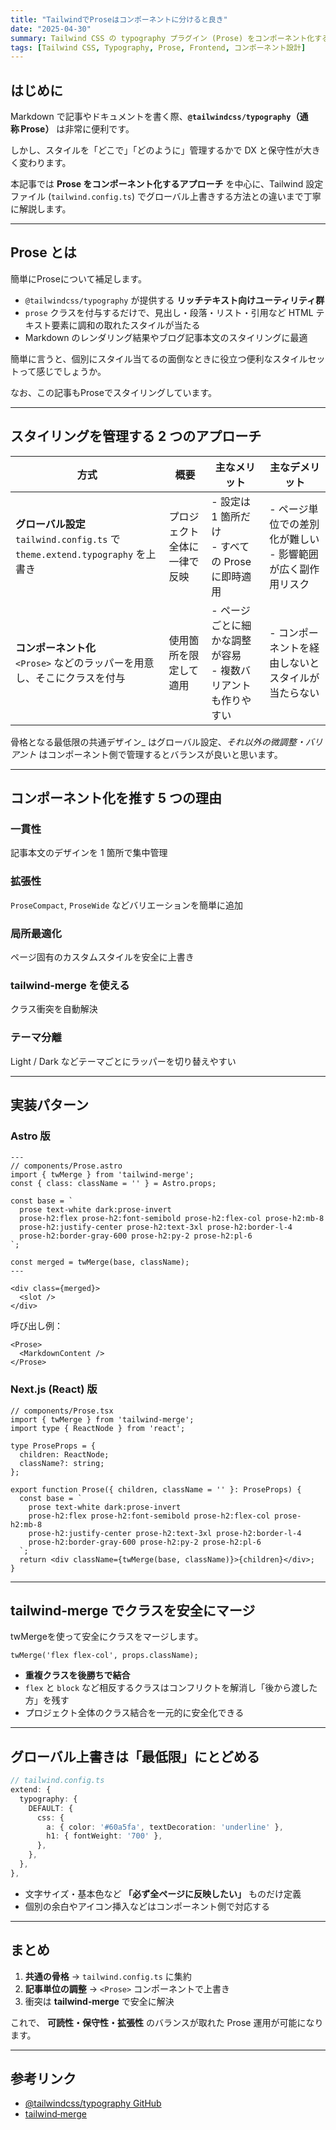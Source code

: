 ```yaml
---
title: "TailwindでProseはコンポーネントに分けると良き"
date: "2025-04-30"
summary: Tailwind CSS の typography プラグイン (Prose) をコンポーネント化する理由と、Astro / Next.js での実装手順を詳しく解説します。
tags: [Tailwind CSS, Typography, Prose, Frontend, コンポーネント設計]
---
```


## はじめに

Markdown で記事やドキュメントを書く際、**`@tailwindcss/typography`（通称 Prose）** は非常に便利です。

しかし、スタイルを「どこで」「どのように」管理するかで DX と保守性が大きく変わります。

本記事では **Prose をコンポーネント化するアプローチ** を中心に、Tailwind 設定ファイル (`tailwind.config.ts`) でグローバル上書きする方法との違いまで丁寧に解説します。

---

## Prose とは

簡単にProseについて補足します。

- `@tailwindcss/typography` が提供する **リッチテキスト向けユーティリティ群**  
- `prose` クラスを付与するだけで、見出し・段落・リスト・引用など HTML テキスト要素に調和の取れたスタイルが当たる  
- Markdown のレンダリング結果やブログ記事本文のスタイリングに最適

簡単に言うと、個別にスタイル当てるの面倒なときに役立つ便利なスタイルセットって感じでしょうか。

なお、この記事もProseでスタイリングしています。

---

## スタイリングを管理する 2 つのアプローチ

| 方式 | 概要 | 主なメリット | 主なデメリット |
|------|------|--------------|----------------|
| **グローバル設定**<br>`tailwind.config.ts` で `theme.extend.typography` を上書き | プロジェクト全体に一律で反映 | - 設定は 1 箇所だけ<br>- すべての Prose に即時適用 | - ページ単位での差別化が難しい<br>- 影響範囲が広く副作用リスク |
| **コンポーネント化**<br>`<Prose>` などのラッパーを用意し、そこにクラスを付与 | 使用箇所を限定して適用 | - ページごとに細かな調整が容易<br>- 複数バリアントも作りやすい | - コンポーネントを経由しないとスタイルが当たらない |

骨格となる最低限の共通デザイン_ はグローバル設定、_それ以外の微調整・バリアント_ はコンポーネント側で管理するとバランスが良いと思います。

---

## コンポーネント化を推す 5 つの理由

### 一貫性

記事本文のデザインを 1 箇所で集中管理  

### 拡張性

`ProseCompact`, `ProseWide` などバリエーションを簡単に追加  

### 局所最適化

ページ固有のカスタムスタイルを安全に上書き  

### tailwind‑merge を使える

クラス衝突を自動解決 

### テーマ分離

Light / Dark などテーマごとにラッパーを切り替えやすい  

---

## 実装パターン

### Astro 版

```astro
---
// components/Prose.astro
import { twMerge } from 'tailwind-merge';
const { class: className = '' } = Astro.props;

const base = `
  prose text-white dark:prose-invert
  prose-h2:flex prose-h2:font-semibold prose-h2:flex-col prose-h2:mb-8
  prose-h2:justify-center prose-h2:text-3xl prose-h2:border-l-4
  prose-h2:border-gray-600 prose-h2:py-2 prose-h2:pl-6
`;

const merged = twMerge(base, className);
---

<div class={merged}>
  <slot />
</div>
```

呼び出し例：

```astro
<Prose>
  <MarkdownContent />
</Prose>
```

### Next.js (React) 版

```tsx
// components/Prose.tsx
import { twMerge } from 'tailwind-merge';
import type { ReactNode } from 'react';

type ProseProps = {
  children: ReactNode;
  className?: string;
};

export function Prose({ children, className = '' }: ProseProps) {
  const base = `
    prose text-white dark:prose-invert
    prose-h2:flex prose-h2:font-semibold prose-h2:flex-col prose-h2:mb-8
    prose-h2:justify-center prose-h2:text-3xl prose-h2:border-l-4
    prose-h2:border-gray-600 prose-h2:py-2 prose-h2:pl-6
  `;
  return <div className={twMerge(base, className)}>{children}</div>;
}
```

---

## tailwind‑merge でクラスを安全にマージ

twMergeを使って安全にクラスをマージします。

```tsx
twMerge('flex flex-col', props.className);
```

- **重複クラスを後勝ちで結合**  
- `flex` と `block` など相反するクラスはコンフリクトを解消し「後から渡した方」を残す  
- プロジェクト全体のクラス結合を一元的に安全化できる

---

## グローバル上書きは「最低限」にとどめる

```ts
// tailwind.config.ts
extend: {
  typography: {
    DEFAULT: {
      css: {
        a: { color: '#60a5fa', textDecoration: 'underline' },
        h1: { fontWeight: '700' },
      },
    },
  },
},
```

- 文字サイズ・基本色など **「必ず全ページに反映したい」** ものだけ定義  
- 個別の余白やアイコン挿入などはコンポーネント側で対応する

---

## まとめ

1. **共通の骨格** → `tailwind.config.ts` に集約  
2. **記事単位の調整** → `<Prose>` コンポーネントで上書き  
3. 衝突は **tailwind‑merge** で安全に解決  

これで、 **可読性・保守性・拡張性** のバランスが取れた Prose 運用が可能になります。

---

## 参考リンク

- [@tailwindcss/typography GitHub](https://github.com/tailwindlabs/tailwindcss-typography)
- [tailwind‑merge](https://github.com/dcastil/tailwind-merge)
